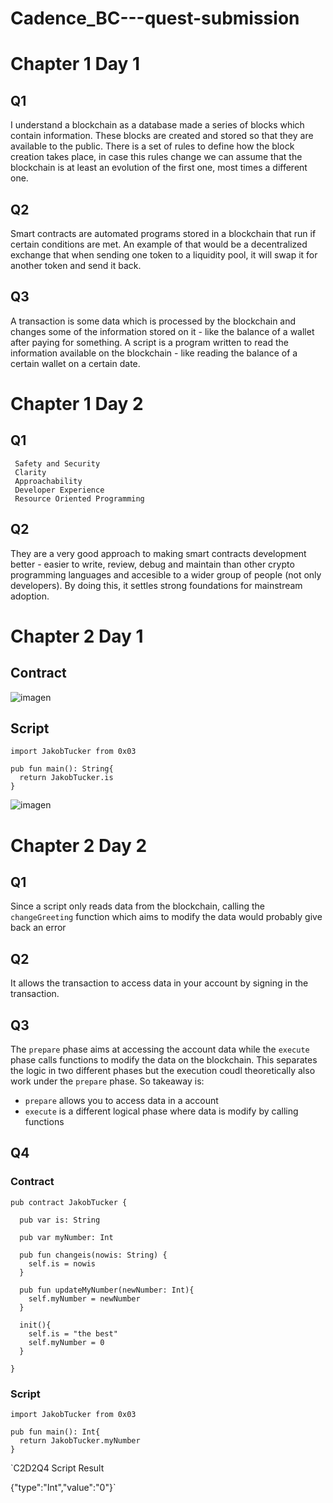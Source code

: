 # Cadence_BC---quest-submission

# Chapter 1 Day 1

## Q1
I understand a blockchain as a database made a series of blocks which contain information. These blocks are created and stored so that they are available to the public. There is a set of rules to define how the block creation takes place, in case this rules change we can assume that the blockchain is at least an evolution of the first one, most times a different one.

## Q2
Smart contracts are automated programs stored in a blockchain that run if certain conditions are met. An example of that would be a decentralized exchange that when sending one token to a liquidity pool, it will swap it for another token and send it back.

## Q3
A transaction is some data which is processed by the blockchain and changes some of the information stored on it - like the balance of a wallet after paying for something. 
A script is a program written to read the information available on the blockchain - like reading the balance of a certain wallet on a certain date.

# Chapter 1 Day 2

## Q1
     Safety and Security
     Clarity
     Approachability
     Developer Experience
     Resource Oriented Programming
     
## Q2 
They are a very good approach to making smart contracts development better - easier to write, review, debug and maintain than other crypto programming languages and accesible to a wider group of people (not only developers). By doing this, it settles strong foundations for mainstream adoption.


# Chapter 2 Day 1

## Contract

![imagen](https://user-images.githubusercontent.com/107128136/173880586-bc5025cc-47b9-4dac-a32c-1418312ed16a.png)


## Script

```cadence 
import JakobTucker from 0x03

pub fun main(): String{
  return JakobTucker.is
}
```

![imagen](https://user-images.githubusercontent.com/107128136/173701460-bc3919cb-e163-4fd0-af04-99730d6555c7.png)

# Chapter 2 Day 2

## Q1
Since a script only reads data from the blockchain, calling the `changeGreeting` function which aims to modify the data would probably give back an error

## Q2
It allows the transaction to access data in your account by signing in the transaction.

## Q3 
The `prepare` phase aims at accessing the account data while the `execute` phase calls functions to modify the data on the blockchain. This separates the logic in two different phases but the execution coudl theoretically also work under the `prepare` phase. So takeaway is:
 - `prepare` allows you to access data in a account
 - `execute` is a different logical phase where data is modify by calling functions

## Q4

### Contract 

```cadence
pub contract JakobTucker {
  
  pub var is: String

  pub var myNumber: Int

  pub fun changeis(nowis: String) {
    self.is = nowis
  }

  pub fun updateMyNumber(newNumber: Int){
    self.myNumber = newNumber
  }

  init(){ 
    self.is = "the best" 
    self.myNumber = 0
  }
  
}
```
### Script

```cadence
import JakobTucker from 0x03

pub fun main(): Int{
  return JakobTucker.myNumber
}
```
`C2D2Q4 Script 
Result

{"type":"Int","value":"0"}`
